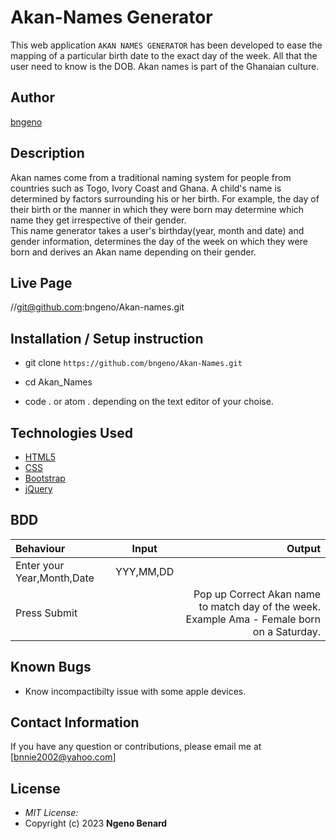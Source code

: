# Akan-Names Generator
This web application `AKAN NAMES GENERATOR` has been developed to ease the mapping of a particular birth date to the exact day of the week. All that the user need to know is the DOB. Akan names is part of the Ghanaian culture.

## Author

[bngeno](https://github.com/bngeno)

## Description

Akan names come from a traditional naming system for people from countries such as Togo, Ivory Coast and Ghana. A child's name is determined by factors surrounding his or her birth. For example, the day of their birth or the manner in which they were born may determine which name they get irrespective of their gender.
<br>
This name generator takes a user's birthday(year, month and date) and gender information, determines the day of the week on which they were born and derives an Akan name depending on their gender.

## Live Page 
//git@github.com:bngeno/Akan-names.git 


## Installation / Setup instruction
* git clone ```https://github.com/bngeno/Akan-Names.git```

* cd Akan_Names

* code . or atom . depending on the text editor of your choise.

## Technologies Used

* [HTML5](https://github.com/topics/html5)
* [CSS](https://github.com/topics/css3)
* [Bootstrap](https://github.com/topics/bootstrap)
* [jQuery](https://github.com/topics/javascript)


## BDD
| Behaviour      | Input        | Output       |
| :------------- | :----------: | -----------: |
|  Enter your Year,Month,Date  |   YYY,MM,DD |     |
| Press Submit|     |Pop up Correct Akan name to match day of the week. Example Ama - Female born on a Saturday.|

## Known Bugs
* Know incompactibilty issue with some apple devices. 
## Contact Information 

If you have any question or contributions, please email me at [bnnie2002@yahoo.com]

## License
* *MIT License:*
* Copyright (c) 2023 **Ngeno Benard**

